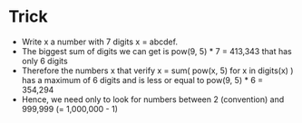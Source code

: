 # Trick

* Write x a number with 7 digits x = abcdef.
* The biggest sum of digits we can get is pow(9, 5) * 7 = 413,343 that has only 6 digits
* Therefore the numbers x that verify x = sum( pow(x, 5) for x in digits(x) ) has a maximum of 6 digits and is less or
equal to pow(9, 5) * 6 = 354,294
* Hence, we need only to look for numbers between 2 (convention) and 999,999 (= 1,000,000 - 1)